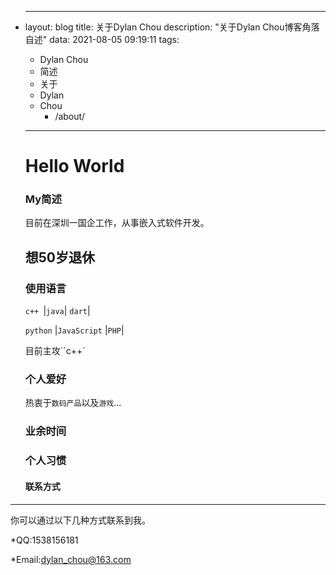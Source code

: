 * ---
  layout: blog
  title: 关于Dylan Chou
  description: "关于Dylan Chou博客角落自述"
  data: 2021-08-05 09:19:11
  tags: 
  - Dylan Chou
  - 简述
  - 关于
  - Dylan
  - Chou
    - /about/
  ---

  # Hello World

  

  ### My简述

  目前在深圳一国企工作，从事嵌入式软件开发。

  

  ## 想50岁退休

  

  

  ### 使用语言

  ``c++ ``|``java``| ``dart``|

   ``python`` |``JavaScript`` |``PHP``|

   

   目前主攻``c++`

  ### 个人爱好

   热衷于``数码产品``以及``游戏``...

  ### 业余时间

  

  ### 个人习惯
  
  


  #### 联系方式
******

  你可以通过以下几种方式联系到我。

  *QQ:1538156181

  *Email:dylan_chou@163.com



  
